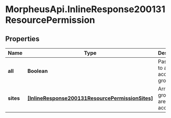 # MorpheusApi.InlineResponse200131ResourcePermission

## Properties

Name | Type | Description | Notes
------------ | ------------- | ------------- | -------------
**all** | **Boolean** | Pass &#x60;true&#x60; to allow access all groups | [optional] [default to true]
**sites** | [**[InlineResponse200131ResourcePermissionSites]**](InlineResponse200131ResourcePermissionSites.md) | Array of groups that are allowed access | [optional] 


